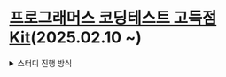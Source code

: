 # [프로그래머스 코딩테스트 고득점 Kit](https://school.programmers.co.kr/learn/challenges?tab=algorithm_practice_kit)(2025.02.10 ~)

<details>
  <summary>스터디 진행 방식</summary>
    - 매주 하나의 알고리즘을 학습 및 문제 해결<br>
    - 해당 알고리즘의 문제가 5개 이하일 경우,, 해당 알고리즘의 문제를 뽑아서 진행.<br>
    - <b>이론 설명</b>: 매주 월요일 10~15분 이내 진행<br>
      - 발표자는 당일 랜덤 선정.<br>
    - <b>코드 제출</b>: GitHub에 당일 14시까지 업로드  
      - 가능하면 코드 리뷰 진행<br>
    - <b>참여자</b>: 심소민, 이솔
</details>
